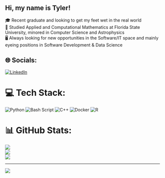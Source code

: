 <!-- Main Bio -->
## Hi, my name is Tyler!
🎓 Recent graduate and looking to get my feet wet in the real world<br>📔 Studied Applied and Computational Mathematics at Florida State University, minored in Computer Science and Astrophysics<br>🖥️ Always looking for new opportunities in the Software/IT space and mainly eyeing positions in Software Development & Data Science

<!-- Links/Socials -->
## 🌐 Socials:
[![LinkedIn](https://img.shields.io/badge/LinkedIn-%230077B5.svg?logo=linkedin&logoColor=white)](https://linkedin.com/in/tyler-boshaw) 

<!-- Tech/Languages -->
# 💻 Tech Stack:
![Python](https://img.shields.io/badge/python-3670A0?style=for-the-badge&logo=python&logoColor=ffdd54) ![Bash Script](https://img.shields.io/badge/bash_script-%23121011.svg?style=for-the-badge&logo=gnu-bash&logoColor=white) ![C++](https://img.shields.io/badge/c++-%2300599C.svg?style=for-the-badge&logo=c%2B%2B&logoColor=white) ![Docker](https://img.shields.io/badge/docker-%230db7ed.svg?style=for-the-badge&logo=docker&logoColor=white) ![R](https://img.shields.io/badge/r-%23276DC3.svg?style=for-the-badge&logo=r&logoColor=white)

<!-- GitHub stats and stuff -->
# 📊 GitHub Stats:
![](https://github-readme-stats.vercel.app/api?username=tsaburro&theme=tokyonight&hide_border=false&include_all_commits=false&count_private=false)<br/>
![](https://github-readme-streak-stats.herokuapp.com/?user=tsaburro&theme=tokyonight&hide_border=false)<br/>
![](https://github-readme-stats.vercel.app/api/top-langs/?username=tsaburro&theme=tokyonight&hide_border=false&include_all_commits=false&count_private=false&layout=compact)

---
[![](https://visitcount.itsvg.in/api?id=tsaburro&icon=3&color=6)](https://visitcount.itsvg.in)

<!-- Proudly created with GPRM ( https://gprm.itsvg.in ) -->
<!-- Shoutout GPRM ^ -->
